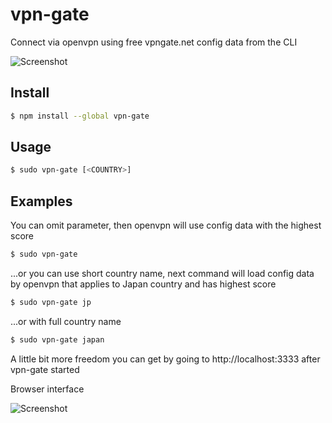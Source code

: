 # vpn-gate
Connect via openvpn using free vpngate.net config data from the CLI

![Screenshot](http://imgur.com/F8qPjID)

## Install

```bash
$ npm install --global vpn-gate
```

## Usage

```bash
$ sudo vpn-gate [<COUNTRY>]
```

## Examples
You can omit parameter, then openvpn will use config data with the highest score
```bash
$ sudo vpn-gate
```

...or you can use short country name, next command will load config data by openvpn that applies to Japan country and has highest score
```bash
$ sudo vpn-gate jp
```

...or with full country name
```bash
$ sudo vpn-gate japan
```

A little bit more freedom you can get by going to http://localhost:3333 after vpn-gate started

Browser interface
 
![Screenshot](http://imgur.com/TbSWNOu) 
